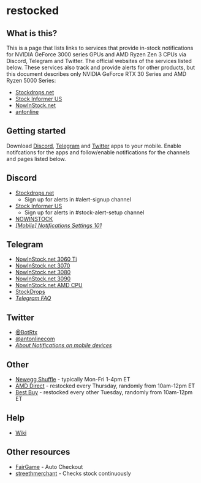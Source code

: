 # restocked
## What is this?
This is a page that lists links to services that provide in-stock notifications for NVIDIA GeForce 3000 series GPUs and AMD Ryzen Zen 3 CPUs via Discord, Telegram and Twitter. The official websites of the services listed below. These services also track and provide alerts for other products, but this document describes only NVIDIA GeForce RTX 30 Series and AMD Ryzen 5000 Series:
- [Stockdrops.net](https://stockdrops.net)
- [Stock Informer US](https://www.stockinformer.com/)
- [NowInStock.net](https://www.nowinstock.net/)
- [antonline](https://www.antonline.com/)

## Getting started
Download [Discord](https://discord.com/download), [Telegram](https://telegram.org/dl) and [Twitter](https://twitter.com/download) apps to your mobile. Enable notifcations for the apps and follow/enable notifications for the channels and pages listed below.

## Discord
- [Stockdrops.net](https://discord.gg/stockdrops)
    - Sign up for alerts in #alert-signup channel
- [Stock Informer US](https://discord.gg/YktgedtB)
    - Sign up for alerts in #stock-alert-setup channel
- [NOWINSTOCK](https://discord.gg/VY5xVKAX)
- [_\[Mobile\] Notifications Settings 101_](https://support.discord.com/hc/en-us/articles/218892547--Mobile-Notifications-Settings-101)

## Telegram
- [NowInStock.net 3060 Ti](https://t.me/joinchat/AAAAAFR2bleiE7pzv_fLIw)
- [NowInStock.net 3070](https://t.me/joinchat/AAAAAFf53qdjZSgaj38Dag)
- [NowInStock.net 3080](https://t.me/joinchat/AAAAAFlTCjmRCD0AWNz7PA)
- [NowInStock.net 3090](https://t.me/joinchat/AAAAAFUkqI59vtbLCt9CMw)
- [NowInStock.net AMD CPU](https://t.me/joinchat/AAAAAFbxP25KjviJYlghWw)
- [StockDrops](https://t.me/stockdrops)
- [_Telegram FAQ_](https://telegram.org/faq)

## Twitter
- [@BotRtx](https://twitter.com/BotRtx)
- [@antonlinecom](https://twitter.com/antonlinecom)
- [_About Notifications on mobile devices_](https://help.twitter.com/en/managing-your-account/notifications-on-mobile-devices)

## Other
- [Newegg Shuffle](https://www.newegg.com/product-shuffle) - typically Mon-Fri 1-4pm ET
- [AMD Direct](https://www.amd.com/en/direct-buy/us) - restocked every Thursday, randomly from 10am-12pm ET
- [Best Buy](https://bestbuy.com) - restocked every other Tuesday, randomly from 10am-12pm ET

## Help
- [Wiki](https://github.com/climardo/restocked/wiki)

## Other resources
- [FairGame](https://github.com/Hari-Nagarajan/fairgame) - Auto Checkout
- [streethmerchant](https://jef.codes/streetmerchant/) - Checks stock continuously
